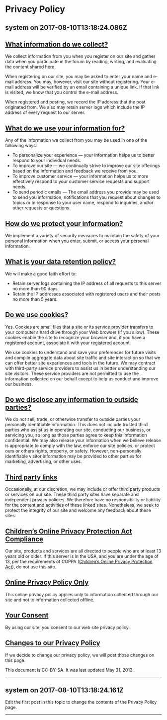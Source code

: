 # Privacy Policy

## system on 2017-08-10T13:18:24.086Z


## [What information do we collect?](#collect)


We collect information from you when you register on our site and gather data when you participate in the forum by reading, writing, and evaluating the content shared here.


When registering on our site, you may be asked to enter your name and e\-mail address. You may, however, visit our site without registering. Your e\-mail address will be verified by an email containing a unique link. If that link is visited, we know that you control the e\-mail address.


When registered and posting, we record the IP address that the post originated from. We also may retain server logs which include the IP address of every request to our server.



## [What do we use your information for?](#use)


Any of the information we collect from you may be used in one of the following ways:


* To personalize your experience — your information helps us to better respond to your individual needs.
* To improve our site — we continually strive to improve our site offerings based on the information and feedback we receive from you.
* To improve customer service — your information helps us to more effectively respond to your customer service requests and support needs.
* To send periodic emails — The email address you provide may be used to send you information, notifications that you request about changes to topics or in response to your user name, respond to inquiries, and/or other requests or questions.



## [How do we protect your information?](#protect)


We implement a variety of security measures to maintain the safety of your personal information when you enter, submit, or access your personal information.



## [What is your data retention policy?](#data-retention)


We will make a good faith effort to:


* Retain server logs containing the IP address of all requests to this server no more than 90 days.
* Retain the IP addresses associated with registered users and their posts no more than 5 years.



## [Do we use cookies?](#cookies)


Yes. Cookies are small files that a site or its service provider transfers to your computer’s hard drive through your Web browser (if you allow). These cookies enable the site to recognize your browser and, if you have a registered account, associate it with your registered account.


We use cookies to understand and save your preferences for future visits and compile aggregate data about site traffic and site interaction so that we can offer better site experiences and tools in the future. We may contract with third\-party service providers to assist us in better understanding our site visitors. These service providers are not permitted to use the information collected on our behalf except to help us conduct and improve our business.



## [Do we disclose any information to outside parties?](#disclose)


We do not sell, trade, or otherwise transfer to outside parties your personally identifiable information. This does not include trusted third parties who assist us in operating our site, conducting our business, or servicing you, so long as those parties agree to keep this information confidential. We may also release your information when we believe release is appropriate to comply with the law, enforce our site policies, or protect ours or others rights, property, or safety. However, non\-personally identifiable visitor information may be provided to other parties for marketing, advertising, or other uses.



## [Third party links](#third-party)


Occasionally, at our discretion, we may include or offer third party products or services on our site. These third party sites have separate and independent privacy policies. We therefore have no responsibility or liability for the content and activities of these linked sites. Nonetheless, we seek to protect the integrity of our site and welcome any feedback about these sites.



## [Children’s Online Privacy Protection Act Compliance](#coppa)


Our site, products and services are all directed to people who are at least 13 years old or older. If this server is in the USA, and you are under the age of 13, per the requirements of COPPA ([Children’s Online Privacy Protection Act](https://en.wikipedia.org/wiki/Children%27s_Online_Privacy_Protection_Act)), do not use this site.



## [Online Privacy Policy Only](#online)


This online privacy policy applies only to information collected through our site and not to information collected offline.



## [Your Consent](#consent)


By using our site, you consent to our web site privacy policy.



## [Changes to our Privacy Policy](#changes)


If we decide to change our privacy policy, we will post those changes on this page.


This document is CC\-BY\-SA. It was last updated May 31, 2013\.


---

## system on 2017-08-10T13:18:24.161Z

Edit the first post in this topic to change the contents of the Privacy Policy page.


---

